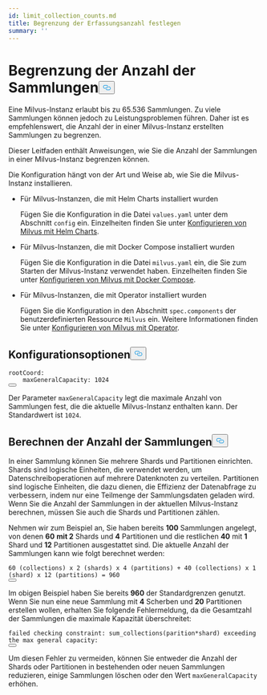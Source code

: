 ```yaml
---
id: limit_collection_counts.md
title: Begrenzung der Erfassungsanzahl festlegen
summary: ''
---
```

<h1 id="Limit-Collection-Counts" class="common-anchor-header">Begrenzung der Anzahl der Sammlungen<button data-href="#Limit-Collection-Counts" class="anchor-icon" translate="no">
      <svg translate="no"
        aria-hidden="true"
        focusable="false"
        height="20"
        version="1.1"
        viewBox="0 0 16 16"
        width="16"
      >
        <path
          fill="#0092E4"
          fill-rule="evenodd"
          d="M4 9h1v1H4c-1.5 0-3-1.69-3-3.5S2.55 3 4 3h4c1.45 0 3 1.69 3 3.5 0 1.41-.91 2.72-2 3.25V8.59c.58-.45 1-1.27 1-2.09C10 5.22 8.98 4 8 4H4c-.98 0-2 1.22-2 2.5S3 9 4 9zm9-3h-1v1h1c1 0 2 1.22 2 2.5S13.98 12 13 12H9c-.98 0-2-1.22-2-2.5 0-.83.42-1.64 1-2.09V6.25c-1.09.53-2 1.84-2 3.25C6 11.31 7.55 13 9 13h4c1.45 0 3-1.69 3-3.5S14.5 6 13 6z"
        ></path>
      </svg>
    </button></h1><p>Eine Milvus-Instanz erlaubt bis zu 65.536 Sammlungen. Zu viele Sammlungen können jedoch zu Leistungsproblemen führen. Daher ist es empfehlenswert, die Anzahl der in einer Milvus-Instanz erstellten Sammlungen zu begrenzen.</p>
<p>Dieser Leitfaden enthält Anweisungen, wie Sie die Anzahl der Sammlungen in einer Milvus-Instanz begrenzen können.</p>
<p>Die Konfiguration hängt von der Art und Weise ab, wie Sie die Milvus-Instanz installieren.</p>
<ul>
<li><p>Für Milvus-Instanzen, die mit Helm Charts installiert wurden</p>
<p>Fügen Sie die Konfiguration in die Datei <code translate="no">values.yaml</code> unter dem Abschnitt <code translate="no">config</code> ein. Einzelheiten finden Sie unter <a href="/docs/de/configure-helm.md">Konfigurieren von Milvus mit Helm Charts</a>.</p></li>
<li><p>Für Milvus-Instanzen, die mit Docker Compose installiert wurden</p>
<p>Fügen Sie die Konfiguration in die Datei <code translate="no">milvus.yaml</code> ein, die Sie zum Starten der Milvus-Instanz verwendet haben. Einzelheiten finden Sie unter <a href="/docs/de/configure-docker.md">Konfigurieren von Milvus mit Docker Compose</a>.</p></li>
<li><p>Für Milvus-Instanzen, die mit Operator installiert wurden</p>
<p>Fügen Sie die Konfiguration in den Abschnitt <code translate="no">spec.components</code> der benutzerdefinierten Ressource <code translate="no">Milvus</code> ein. Weitere Informationen finden Sie unter <a href="/docs/de/configure_operator.md">Konfigurieren von Milvus mit Operator</a>.</p></li>
</ul>
<h2 id="Configuration-options" class="common-anchor-header">Konfigurationsoptionen<button data-href="#Configuration-options" class="anchor-icon" translate="no">
      <svg translate="no"
        aria-hidden="true"
        focusable="false"
        height="20"
        version="1.1"
        viewBox="0 0 16 16"
        width="16"
      >
        <path
          fill="#0092E4"
          fill-rule="evenodd"
          d="M4 9h1v1H4c-1.5 0-3-1.69-3-3.5S2.55 3 4 3h4c1.45 0 3 1.69 3 3.5 0 1.41-.91 2.72-2 3.25V8.59c.58-.45 1-1.27 1-2.09C10 5.22 8.98 4 8 4H4c-.98 0-2 1.22-2 2.5S3 9 4 9zm9-3h-1v1h1c1 0 2 1.22 2 2.5S13.98 12 13 12H9c-.98 0-2-1.22-2-2.5 0-.83.42-1.64 1-2.09V6.25c-1.09.53-2 1.84-2 3.25C6 11.31 7.55 13 9 13h4c1.45 0 3-1.69 3-3.5S14.5 6 13 6z"
        ></path>
      </svg>
    </button></h2><pre><code translate="no" class="language-yaml">rootCoord:
    maxGeneralCapacity: 1024
<button class="copy-code-btn"></button></code></pre>
<p>Der Parameter <code translate="no">maxGeneralCapacity</code> legt die maximale Anzahl von Sammlungen fest, die die aktuelle Milvus-Instanz enthalten kann. Der Standardwert ist <code translate="no">1024</code>.</p>
<h2 id="Calculating-the-number-of-collections" class="common-anchor-header">Berechnen der Anzahl der Sammlungen<button data-href="#Calculating-the-number-of-collections" class="anchor-icon" translate="no">
      <svg translate="no"
        aria-hidden="true"
        focusable="false"
        height="20"
        version="1.1"
        viewBox="0 0 16 16"
        width="16"
      >
        <path
          fill="#0092E4"
          fill-rule="evenodd"
          d="M4 9h1v1H4c-1.5 0-3-1.69-3-3.5S2.55 3 4 3h4c1.45 0 3 1.69 3 3.5 0 1.41-.91 2.72-2 3.25V8.59c.58-.45 1-1.27 1-2.09C10 5.22 8.98 4 8 4H4c-.98 0-2 1.22-2 2.5S3 9 4 9zm9-3h-1v1h1c1 0 2 1.22 2 2.5S13.98 12 13 12H9c-.98 0-2-1.22-2-2.5 0-.83.42-1.64 1-2.09V6.25c-1.09.53-2 1.84-2 3.25C6 11.31 7.55 13 9 13h4c1.45 0 3-1.69 3-3.5S14.5 6 13 6z"
        ></path>
      </svg>
    </button></h2><p>In einer Sammlung können Sie mehrere Shards und Partitionen einrichten. Shards sind logische Einheiten, die verwendet werden, um Datenschreiboperationen auf mehrere Datenknoten zu verteilen. Partitionen sind logische Einheiten, die dazu dienen, die Effizienz der Datenabfrage zu verbessern, indem nur eine Teilmenge der Sammlungsdaten geladen wird. Wenn Sie die Anzahl der Sammlungen in der aktuellen Milvus-Instanz berechnen, müssen Sie auch die Shards und Partitionen zählen.</p>
<p>Nehmen wir zum Beispiel an, Sie haben bereits <strong>100</strong> Sammlungen angelegt, von denen <strong>60</strong> <strong>mit 2</strong> Shards und <strong>4</strong> Partitionen und die restlichen <strong>40</strong> mit <strong>1</strong> Shard und <strong>12</strong> Partitionen ausgestattet sind. Die aktuelle Anzahl der Sammlungen kann wie folgt berechnet werden:</p>
<pre><code translate="no">60 (collections) x 2 (shards) x 4 (partitions) + 40 (collections) x 1 (shard) x 12 (partitions) = 960
<button class="copy-code-btn"></button></code></pre>
<p>Im obigen Beispiel haben Sie bereits <strong>960</strong> der Standardgrenzen genutzt. Wenn Sie nun eine neue Sammlung mit <strong>4</strong> Scherben und <strong>20</strong> Partitionen erstellen wollen, erhalten Sie folgende Fehlermeldung, da die Gesamtzahl der Sammlungen die maximale Kapazität überschreitet:</p>
<pre><code translate="no" class="language-shell">failed checking constraint: sum_collections(parition*shard) exceeding the <span class="hljs-built_in">max</span> general capacity:
<button class="copy-code-btn"></button></code></pre>
<p>Um diesen Fehler zu vermeiden, können Sie entweder die Anzahl der Shards oder Partitionen in bestehenden oder neuen Sammlungen reduzieren, einige Sammlungen löschen oder den Wert <code translate="no">maxGeneralCapacity</code> erhöhen.</p>
